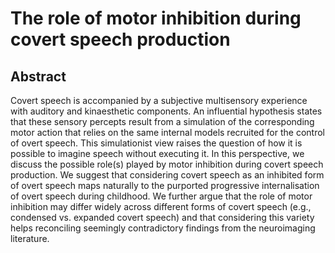 # The role of motor inhibition during covert speech production

## Abstract

Covert speech is accompanied by a subjective multisensory experience with auditory and kinaesthetic components. An influential hypothesis states that these sensory percepts result from a simulation of the corresponding motor action that relies on the same internal models recruited for the control of overt speech. This simulationist view raises the question of how it is possible to imagine speech without executing it. In this perspective, we discuss the possible role(s) played by motor inhibition during covert speech production. We suggest that considering covert speech as an inhibited form of overt speech maps naturally to the purported progressive internalisation of overt speech during childhood. We further argue that the role of motor inhibition may differ widely across different forms of covert speech (e.g., condensed vs. expanded covert speech) and that considering this variety helps reconciling seemingly contradictory findings from the neuroimaging literature.
